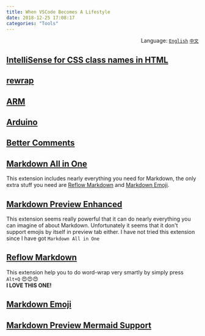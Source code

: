 ```yaml
---
title: When VSCode Becomes A Lifestyle
date: 2018-12-25 17:08:17
categories: "Tools"
---
```


<div align='right'>Language:
<a href='{{ location.host }}/When-VSCode-Becomes-A-Lifestyle'><code>English</code></a>
<a href='{{ location.host }}/zh-CN/当VSCode成为一种生活方式'><code>中文</code></a>
</div>

<!-- More -->

## [IntelliSense for CSS class names in HTML](https://marketplace.visualstudio.com/items?itemName=Zignd.html-css-class-completion)

## [rewrap](https://marketplace.visualstudio.com/items?itemName=stkb.rewrap)

## [ARM](https://marketplace.visualstudio.com/items?itemName=dan-c-underwood.arm)

## [Arduino](https://marketplace.visualstudio.com/items?itemName=vsciot-vscode.vscode-arduino)

## [Better Comments](https://marketplace.visualstudio.com/items?itemName=aaron-bond.better-comments)

## [Markdown All in One](https://marketplace.visualstudio.com/items?itemName=yzhang.markdown-all-in-one)

This extension includes nearly everything you need for Markdown, the only extra
stuff you need are [Reflow Markdown](#Reflow-Markdown) and [Markdown Emoji](#Markdown-Emoji).

## [Markdown Preview Enhanced](https://marketplace.visualstudio.com/items?itemName=shd101wyy.markdown-preview-enhanced)

This extension seems really powerful that it can do nearly everything you can
imagine of about Markdown. Unfortunately it seems that it don't support emojis
by itself in preview tab either. I have not tried this extension since I have
got `Markdown All in One`

## [Reflow Markdown](https://marketplace.visualstudio.com/items?itemName=marvhen.reflow-markdown)

This extension help you to do word-wrap very smartly by simply press
`Alt+Q` :heart_eyes::heart_eyes::heart_eyes:  
**I LOVE THIS ONE!**

## [Markdown Emoji](https://marketplace.visualstudio.com/items?itemName=bierner.markdown-emoji)

## [Markdown Preview Mermaid Support](https://marketplace.visualstudio.com/items?itemName=bierner.markdown-mermaid)

<!-- TODO -->